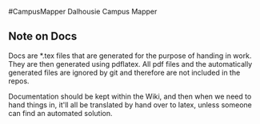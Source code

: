 #CampusMapper
Dalhousie Campus Mapper

## Note on Docs
Docs are \*.tex files that are generated for the purpose of handing in work.
They are then generated using pdflatex.  All pdf files and the automatically
generated files are ignored by git and therefore are not included in the repos.

Documentation should be kept within the Wiki, and then when we need to hand
things in, it'll all be translated by hand over to latex, unless someone can
find an automated solution.
